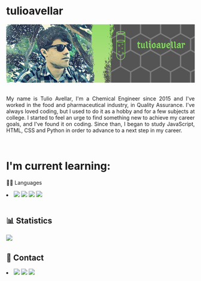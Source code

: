 # tulioavellar
 
<div style="text-align: center;">
    <img src="profilebanner.png">
</div> 
<br>
<p style="text-align: justify;">My name is Tulio Avellar, I'm a Chemical Engineer since 2015 and I've worked in the food and pharmaceutical industry, in Quality Assurance. I've always loved coding, but I used to do it as a hobby and for a few subjects at college. I started to feel an urge to find something new to achieve my career goals, and I've found it on coding. Since than, I began to study JavaScript, HTML, CSS and Python in order to advance to a next step in my career.</p>
<br>
<h1>I'm current learning:</h1>
    <p>👩‍💻 Languages</p>
    <li>
         <img src="https://img.shields.io/badge/HTML5-E34F26?style=for-the-badge&logo=html5&logoColor=white">
         <img src="https://img.shields.io/badge/CSS3-563D7C?style=for-the-badge&logo=css3&logoColor=white">
         <img src="https://img.shields.io/badge/JavaScript-323330?style=for-the-badge&logo=javascript&logoColor=F7DF1E">        
         <img src="https://img.shields.io/badge/Python-1572B6?style=for-the-badge&logo=python&logoColor=F7DF1E">
    </li>
<br>
<h2>📊 Statistics</h2>
    <img src="https://github-readme-stats.vercel.app/api/top-langs/?username=tulioavellar&layout=compact">
<br>
<h2>📱 Contact</h2>
    <li>
        <a href="https://www.linkedin.com/in/tulioavellar/" target="_blank"><img src="https://img.shields.io/badge/LinkedIn-0077B5?style=for-the-badge&logo=linkedin&logoColor=white"></a>
        <a href="mailto:tuliorafaelga@hotmail.com" target="_blank"><img src="https://img.shields.io/badge/Hotmail-0F80C1?style=for-the-badge&logo=microsoftoutlook&logoColor=white"></a>
        <a href="https://www.codewars.com/users/tulioavellar" target="_blank"><img src="https://img.shields.io/badge/Codewars-B1361E?style=for-the-badge&logo=Codewars&logoColor=white"></a>
    </li>
